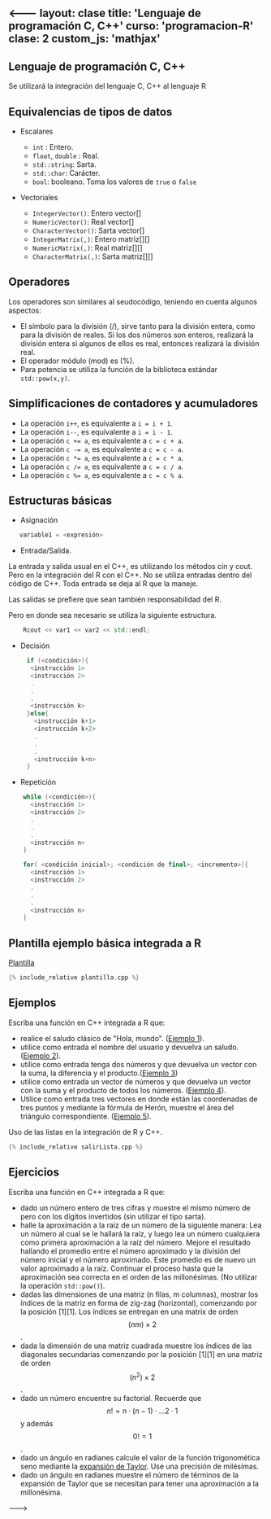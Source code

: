<---
layout: clase
title: 'Lenguaje de programación C, C++'
curso: 'programacion-R'
clase: 2
custom_js: 'mathjax'
---

## Lenguaje de programación C, C++

Se utilizará la integración del lenguaje C, C++ al
lenguaje R

## Equivalencias de tipos de datos

 - Escalares

    * `int` : Entero.
    * `float`, `double` : Real.
    * `std::string`: Sarta.
    * `std::char`: Carácter.
    * `bool`: booleano. Toma los valores de `true` o `false`

 - Vectoriales

    * `IntegerVector()`:  Entero vector[]
    * `NumericVector()`:  Real vector[]
    * `CharacterVector()`: Sarta vector[]    
    * `IntegerMatrix(,)`:  Entero matriz[][]
    * `NumericMatrix(,)`:  Real matriz[][]
    * `CharacterMatrix(,)`: Sarta matriz[][]

## Operadores

 Los operadores son similares al seudocódigo, teniendo en cuenta algunos
 aspectos:

  - El símbolo para la división (/), sirve tanto para la división entera,
    como para la división de reales. Si los dos números son enteros,
    realizará la división entera si algunos de ellos es real, entonces
    realizará la división real.
  - El operador módulo (mod) es (%).
  - Para potencia se utiliza la función de la biblioteca estándar `std::pow(x,y)`.

## Simplificaciones de contadores y acumuladores

  - La operación `i++`, es equivalente a `i = i + 1`.
  - La operación `i--`, es equivalente a `i = i - 1`.
  - La operación `c += a`, es equivalente a `c = c + a`.
  - La operación `c -= a`, es equivalente a `c = c - a`.
  - La operación `c *= a`, es equivalente a `c = c * a`.
  - La operación `c /= a`, es equivalente a `c = c / a`.
  - La operación `c %= a`, es equivalente a `c = c % a`.

## Estructuras básicas

  - Asignación

``` c++
   variable1 = <expresión>
```

  - Entrada/Salida.

La entrada y salida usual en el C++, es utilizando los métodos
cin y cout. Pero en la integración del R con el C++.
No se utiliza entradas dentro del código de C++.
Toda entrada se deja al R que la maneje.

Las salidas se prefiere que sean también responsabilidad del R.

Pero en donde sea necesario se utiliza la siguiente estructura.

``` c++
    Rcout << var1 << var2 << std::endl;
```

  - Decisión

``` c++
     if (<condición>){
      <instrucción 1>
      <instrucción 2>
      .
      .
      .
      <instrucción k>
     }else{
       <instrucción k+1>
       <instrucción k+2>
       .
       .
       .
       <instrucción k+n>
     }     
```
  - Repetición

``` c++
    while (<condición>){
      <instrucción 1>
      <instrucción 2>
      .
      .
      .
      <instrucción n>
    }
```

``` c++
    for( <condición inicial>; <condición de final>; <incremento>){
      <instrucción 1>
      <instrucción 2>
      .
      .
      .
      <instrucción n>
    }
```

## Plantilla ejemplo básica integrada a R

[Plantilla](plantilla.cpp)

``` c++
{% include_relative plantilla.cpp %}
```


## Ejemplos

Escriba una función en C++ integrada a R que:

 - realice el saludo clásico de "Hola, mundo". ([Ejemplo 1](ejemplo1.cpp)).
 - utilice como entrada el nombre del usuario
 y devuelva un saludo. ([Ejemplo 2](ejemplo2.cpp)).
 - utilice como entrada tenga dos números y que
   devuelva un vector con la suma, la diferencia y
   el producto.([Ejemplo 3](ejemplo3.cpp))
 - utilice como entrada un vector de números y que devuelva
   un vector con la suma y el producto de todos
   los números. ([Ejemplo 4](ejemplo4.cpp)).
 - Utilice como entrada tres vectores en donde están las
   coordenadas de tres puntos y mediante la fórmula de Herón,
   muestre el área del triángulo correspondiente. ([Ejemplo 5](ejemplo5.cpp)).

Uso de las listas en la integración de R y C++.

``` c++
{% include_relative salirLista.cpp %}
```

## Ejercicios

Escriba una función en C++ integrada a R que:

- dado un número entero de tres cifras y muestre el mísmo número de pero con
  los dígitos invertidos (sin utilizar el tipo sarta).
- halle la aproximación a la raiz de un número de
  la siguiente manera: Lea un número al cual se le hallará la raíz, y luego
  lea un número cualquiera como primera aproximación a la
  raíz del número. Mejore el resultado hallando el promedio entre el número
  aproximado y la división del número inicial y el número aproximado. Este promedio
  es de nuevo un valor aproximado a la raíz. Continuar el proceso hasta que
  la aproximación sea correcta en el orden de las millonésimas. (No utilizar
  la operación `std::pow()`).
- dadas las dimensiones de una matriz (n filas, m columnas), mostrar los índices
  de la matriz en forma de zig-zag (horizontal),
  comenzando por la posición [1][1]. Los índices se entregan en una
   matrix de orden $$(nm) \times 2$$.
- dada la dimensión de una matriz cuadrada muestre los índices de las diagonales
  secundarias comenzando por la posición [1][1] en una
  matriz de orden $$(n^2) \times 2$$.
- dado un número encuentre su factorial. Recuerde que
  $$n! = n\cdot(n-1)\cdot...2\cdot1$$ y además $$0! = 1$$.
- dado un ángulo en radianes calcule el valor de la función trigonomética
  seno mediante la [expansión de Taylor](https://es.wikipedia.org/wiki/Serie_de_Taylor).
  Use una precisión de milésimas.
- dado un ángulo en radianes muestre el número de términos de la expansión de
  Taylor que se necesitan para tener una aproximación a la millonésima.    

--->
